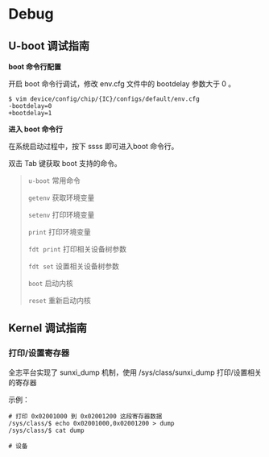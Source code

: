# Debug



## U-boot 调试指南

**boot 命令行配置**

开启 boot 命令行调试，修改 env.cfg 文件中的 bootdelay 参数大于 0 。

```
$ vim device/config/chip/{IC}/configs/default/env.cfg 
-bootdelay=0
+bootdelay=1
```



**进入 boot 命令行**

在系统启动过程中，按下 ssss 即可进入boot 命令行。

双击 Tab 键获取 boot 支持的命令。

> `u-boot` 常用命令
>
> `getenv` 获取环境变量
>
> `setenv` 打印环境变量
>
> `print` 打印环境变量
>
> `fdt print` 打印相关设备树参数
>
> `fdt set` 设置相关设备树参数
>
> `boot` 启动内核
>
> `reset` 重新启动内核



## Kernel 调试指南

### 打印/设置寄存器

全志平台实现了 sunxi_dump 机制，使用 /sys/class/sunxi_dump 打印/设置相关的寄存器

示例：

```
# 打印 0x02001000 到 0x02001200 这段寄存器数据
/sys/class/$ echo 0x02001000,0x02001200 > dump
/sys/class/$ cat dump

# 设备
```



